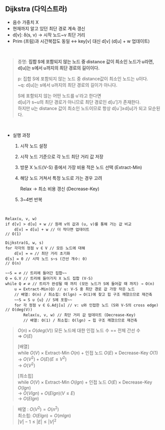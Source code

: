 ## Dijkstra (다익스트라)

- 음수 가중치 X
- 현재까지 알고 있던 최단 경로 계속 갱신
- d[v]: δ(s, v) → 시작 노드~v 최단 거리
- Prim (프림)과 시간복잡도 동일 ↔ key[v] 대신 d[v] (d[u] + w 업데이트)

<br>

> 증명: **집합 S에 포함되지 않는 노드 중 distance 값이 최소인 노드가 u라면,**  
> **d[u]는 s에서 u까지의 최단 경로의 길이이다.**
>
> p: 집합 S에 포함되지 않는 노드 중 distance값이 최소인 노드는 u이다.  
> ~q: d[u]는 s에서 u까지의 최단 경로의 길이가 아니다.
>
> S에 포함되지 않는 어떤 노드를 u'라고 한다면  
> d[u]가 s~u의 최단 경로가 아니므로 최단 경로인 d[u']가 존재한다.  
> 하지만 u는 distance 값이 최소인 노드이므로 항상 d[u`]≥d[u]가 되고 모순된다.

<br>

- 실행 과정

  1. 시작 노드 설정
  2. 시작 노드 기준으로 각 노드 최단 거리 값 저장
  3. 방문 X 노드(V-S) 중에서 가장 비용 적은 노드 선택 (Extract-Min)
  4. 해당 노드 거쳐서 특정 노드로 가는 경우 고려

     Relax → 최소 비용 갱신 (Decrease-Key)

  5. 3~4번 반복

<br>

```
Relax(u, v, w)
if d[v] > d[u] + w // 원래 v의 값과 (u, v)를 통해 가는 값 비교
	d[v] = d[u] + w // 더 작다면 업데이트
// O(1)
```

```
Dijkstra(G, w, s)
for 각각의 정점 v ∈ V // 모든 노드에 대해
	d[v] = ∞ // 최단 거리 초기화
d[s] = 0 // 시작 노드 s~s (간선 개수: 0)
// O(n)

~~S = ∅ // 트리에 들어간 집합~~
Q = G.V // 트리에 들어가지 X 노드 집합 (V-S)
while Q ≠ ∅ // 트리가 완성될 때 까지 (모든 노드가 S에 들어갈 때 까지) → O(n)
	u = Extract-Min(Q) // u: V-S 중 최단 경로 값 가장 작은 노드
	// 배열: O(n) / 최소힙: O(lgn) → O(1)에 찾고 힙 구조 깨졌으므로 재건축
	~~S = S ∪ {u} // S에 포함~~
	for 각 정점 v ∈ G.Adj[u] // v: u와 인접한 노드 (S와 V-S의 cross edge) // O(deg(V))
		Relax(u, v, w) // 최단 거리 값 업데이트 (Decrease-Key)
		// 배열: O(1) / 최소힙: O(lgn) → 힙 구조 깨졌으므로 재건축

```

> $O(n) × O(deg(V))$ 모든 노드에 대한 인접 노드 수 == 전체 간선 수  
> ⇒ $O(E)$
>
> [배열]  
> while $O(V)$ × Extract-Min $O(n)$ + 인접 노드 $O(E)$ × Decrease-Key $O(1)$  
> → $O(V^2) + O(E) (E≤V^2)$  
> → $O(V^2)$
>
> [최소힙]  
>  while $O(V)$ × Extract-Min $O(lgn)$ + 인접 노드 $O(E)$ × Decrease-Key $O(lgn)$  
> → $O(Vlgn) + O(Elgn) (V≤E)$  
>  → $O(Elgn)$

> 배열 : $O(V^2)=O(n^2)$  
> 최소힙: $O(Elgn)=O(mlgn)$  
> $|V|-1≤|E|≤|V|^2$
